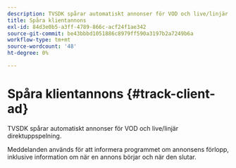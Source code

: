 ```yaml
---
description: TVSDK spårar automatiskt annonser för VOD och live/linjär direktuppspelning.
title: Spåra klientannons
exl-id: 84d3e0b5-a3ff-4789-866c-acf24f1ae342
source-git-commit: be43bbbd1051886c8979ff590a3197b2a7249b6a
workflow-type: tm+mt
source-wordcount: '48'
ht-degree: 0%

---
```


# Spåra klientannons {#track-client-ad}

TVSDK spårar automatiskt annonser för VOD och live/linjär direktuppspelning.

Meddelanden används för att informera programmet om annonsens förlopp, inklusive information om när en annons börjar och när den slutar.
